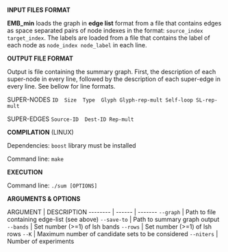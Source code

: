 __INPUT FILES FORMAT__

__EMB_min__ loads the graph in __edge list__ format from a file that contains edges as space separated pairs of node indexes in the format: `source_index  target_index`. The labels are loaded from a file that contains the label of each node as `node_index node_label` in each line.  

__OUTPUT FILE FORMAT__

Output is file containing the summary graph. First, the description of each super-node in every line, followed
by the description of each super-edge in every line. See bellow for line formats.


SUPER-NODES 
`ID  Size  Type  Glyph Glyph-rep-mult Self-loop SL-rep-mult`

SUPER-EDGES
`Source-ID  Dest-ID Rep-mult`


__COMPILATION__ (LINUX)

Dependencies: `boost` library must be installed

Command line:  `make`

__EXECUTION__
		      	 
Command line: `./sum [OPTIONS]`

__ARGUMENTS & OPTIONS__

ARGUMENT | DESCRIPTION
-------- | ------ | -------
`--graph` | Path to file containing edge-list (see above) 
`--save-to` | Path to summary graph output
`--bands` | Set number (>=1) of lsh bands
`--rows` | Set number (>=1) of lsh rows
`--K` | Maximum number of candidate sets to be considered
`--niters` | Number of experiments
